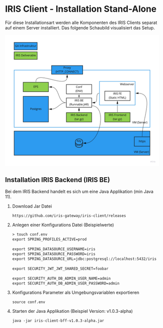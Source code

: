 # IRIS Client - Installation Stand-Alone

Für diese Installationsart werden alle Komponenten des IRIS Clients separat auf einem Server installiert. Das folgende Schaubild visualisiert das Setup.

![IRIS Lokale Installation](iris-local-installation.jpg)

## Installation IRIS Backend (IRIS BE)

Bei dem IRIS Backend handelt es sich um eine Java Applikation (min Java 11).

1. Download Jar Datei

   ```
   https://github.com/iris-gateway/iris-client/releases
   ```

2. Anlegen einer Konfigurations Datei (Beispielwerte)

   ```
   > touch conf.env
   export SPRING_PROFILES_ACTIVE=prod

   export SPRING_DATASOURCE_USERNAME=iris
   export SPRING_DATASOURCE_PASSWORD=iris
   export SPRING_DATASOURCE_URL=jdbc:postgresql://localhost:5432/iris

   export SECURITY_JWT_JWT_SHARED_SECRET=foobar

   export SECURITY_AUTH_DB_ADMIN_USER_NAME=admin
   export SECURITY_AUTH_DB_ADMIN_USER_PASSWORD=admin
   ```

3. Konfigurations Parameter als Umgebungsvariablen exportieren

   ```
   source conf.env
   ```

4. Starten der Java Applikation (Beispiel Version: v1.0.3-alpha)

   ```
   java -jar iris-client-bff-v1.0.3-alpha.jar
   ```


